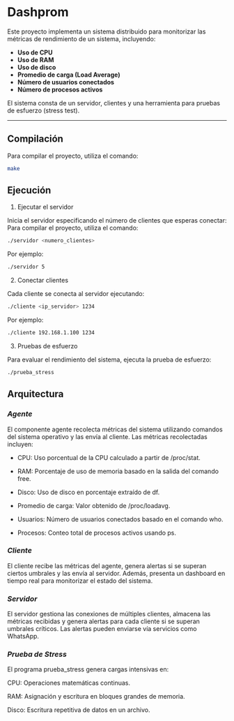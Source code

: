 # **Dashprom**

Este proyecto implementa un sistema distribuido para monitorizar las métricas de rendimiento de un sistema, incluyendo:

- **Uso de CPU**
- **Uso de RAM**
- **Uso de disco**
- **Promedio de carga (Load Average)**
- **Número de usuarios conectados**
- **Número de procesos activos**

El sistema consta de un servidor, clientes y una herramienta para pruebas de esfuerzo (stress test).

---

## **Compilación**

Para compilar el proyecto, utiliza el comando:

```bash
make
```

## **Ejecución**
1. Ejecutar el servidor

Inicia el servidor especificando el número de clientes que esperas conectar:
Para compilar el proyecto, utiliza el comando:

```bash
./servidor <numero_clientes>
```
Por ejemplo:
```bash
./servidor 5
```

2. Conectar clientes

Cada cliente se conecta al servidor ejecutando:
```bash
./cliente <ip_servidor> 1234
```

Por ejemplo:
```bash
./cliente 192.168.1.100 1234
```

3. Pruebas de esfuerzo

Para evaluar el rendimiento del sistema, ejecuta la prueba de esfuerzo:
```bash
./prueba_stress
```

## **Arquitectura**

### *Agente*

El componente agente recolecta métricas del sistema utilizando comandos del sistema operativo y las envía al cliente. Las métricas recolectadas incluyen:

- CPU: Uso porcentual de la CPU calculado a partir de /proc/stat.

- RAM: Porcentaje de uso de memoria basado en la salida del comando free.

- Disco: Uso de disco en porcentaje extraído de df.

- Promedio de carga: Valor obtenido de /proc/loadavg.

- Usuarios: Número de usuarios conectados basado en el comando who.

- Procesos: Conteo total de procesos activos usando ps.

### *Cliente*

El cliente recibe las métricas del agente, genera alertas si se superan ciertos umbrales y las envía al servidor. Además, presenta un dashboard en tiempo real para monitorizar el estado del sistema.

### *Servidor*

El servidor gestiona las conexiones de múltiples clientes, almacena las métricas recibidas y genera alertas para cada cliente si se superan umbrales críticos. Las alertas pueden enviarse vía servicios como WhatsApp.

### *Prueba de Stress*

El programa prueba_stress genera cargas intensivas en:

CPU: Operaciones matemáticas continuas.

RAM: Asignación y escritura en bloques grandes de memoria.

Disco: Escritura repetitiva de datos en un archivo.

